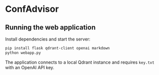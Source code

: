 # ConfAdvisor

## Running the web application

Install dependencies and start the server:

```bash
pip install flask qdrant-client openai markdown
python webapp.py
```

The application connects to a local Qdrant instance and requires `key.txt` with an OpenAI API key.

